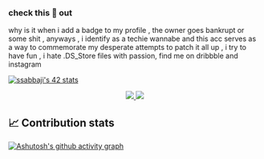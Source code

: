 ### check this 🤡 out 
why is it when i add a badge to my profile , the owner goes bankrupt or some shit , anyways , i identify as a techie wannabe and this acc serves as a way to commemorate my desperate attempts to patch it all up , i try to have fun , i hate .DS_Store files with passion, find me on dribbble and instagram

[![ssabbaji's 42 stats](https://badge42.vercel.app/api/v2/cl1qfiq8z004009jrreh1tm1m/stats?cursusId=21&coalitionId=75)](https://github.com/JaeSeoKim/badge42)

<p align="center">
<a href="https://dribbble.com/SABBAJISoukaina">
		<img src="https://img.shields.io/badge/Dribbble-EA4C89?style=for-the-badge&logo=dribbble&logoColor=white" />
 </a>
<a href = "https://www.instagram.com/iolaquietusdeletus/">
  <img src="https://img.shields.io/badge/Instagram-E4405F?style=for-the-badge&logo=instagram&logoColor=white"/>
 </a>
  </p>


## 📈 Contribution stats
[![Ashutosh's github activity graph](https://activity-graph.herokuapp.com/graph?username=SoukainaSabbaji&theme=rogue)](https://github.com/ashutosh00710/github-readme-activity-graph)



